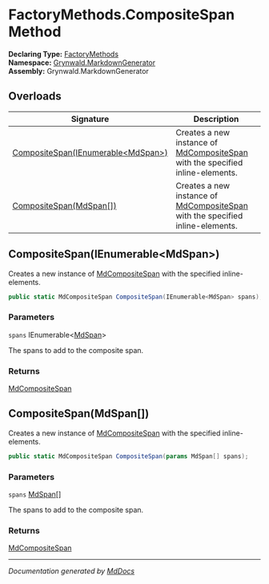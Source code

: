 ﻿<!--  
  <auto-generated>   
    The contents of this file were generated by a tool.  
    Changes to this file may be list if the file is regenerated  
  </auto-generated>   
-->

# FactoryMethods.CompositeSpan Method

**Declaring Type:** [FactoryMethods](../index.md)  
**Namespace:** [Grynwald.MarkdownGenerator](../../index.md)  
**Assembly:** Grynwald.MarkdownGenerator

## Overloads

| Signature                                                               | Description                                                                                                      |
| ----------------------------------------------------------------------- | ---------------------------------------------------------------------------------------------------------------- |
| [CompositeSpan(IEnumerable\<MdSpan\>)](#compositespanienumerablemdspan) | Creates a new instance of [MdCompositeSpan](../../MdCompositeSpan/index.md) with the specified inline\-elements. |
| [CompositeSpan(MdSpan\[\])](#compositespanmdspan)                       | Creates a new instance of [MdCompositeSpan](../../MdCompositeSpan/index.md) with the specified inline\-elements. |

## CompositeSpan(IEnumerable\<MdSpan\>)

Creates a new instance of [MdCompositeSpan](../../MdCompositeSpan/index.md) with the specified inline\-elements.

```csharp
public static MdCompositeSpan CompositeSpan(IEnumerable<MdSpan> spans);
```

### Parameters

`spans`  IEnumerable\<[MdSpan](../../MdSpan/index.md)\>

The spans to add to the composite span.

### Returns

[MdCompositeSpan](../../MdCompositeSpan/index.md)

## CompositeSpan(MdSpan\[\])

Creates a new instance of [MdCompositeSpan](../../MdCompositeSpan/index.md) with the specified inline\-elements.

```csharp
public static MdCompositeSpan CompositeSpan(params MdSpan[] spans);
```

### Parameters

`spans`  [MdSpan](../../MdSpan/index.md)\[\]

The spans to add to the composite span.

### Returns

[MdCompositeSpan](../../MdCompositeSpan/index.md)

___

*Documentation generated by [MdDocs](https://github.com/ap0llo/mddocs)*
